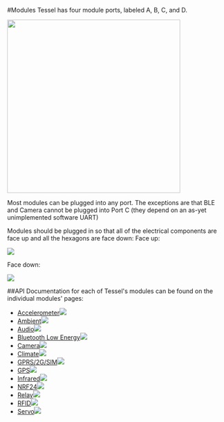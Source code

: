 #Modules
Tessel has four module ports, labeled A, B, C, and D.

<img width="400px" src="https://s3.amazonaws.com/technicalmachine-assets/fre+assets/tessel-ports.jpg">

Most modules can be plugged into any port. The exceptions are that BLE and Camera cannot be plugged into Port C (they depend on an as-yet unimplemented software UART)

Modules should be plugged in so that all of the electrical components are face up and all the hexagons are face down:
Face up:

<img src="https://s3.amazonaws.com/technicalmachine-assets/fre+assets/tessel-all-plugged-sm.jpg">

Face down:

<img src="https://s3.amazonaws.com/technicalmachine-assets/fre+assets/tessel-all-plugged-back-sm.jpg">

##API Documentation for each of Tessel's modules can be found on the individual modules' pages:

* [Accelerometer<img src="https://s3.amazonaws.com/technicalmachine-assets/fre+assets/external-link.png">](https://github.com/tessel/accel-mma84)
* [Ambient<img src="https://s3.amazonaws.com/technicalmachine-assets/fre+assets/external-link.png">](https://github.com/tessel/ambient-attx4)
* [Audio<img src="https://s3.amazonaws.com/technicalmachine-assets/fre+assets/external-link.png">](https://github.com/tessel/audio-vs1053b)
* [Bluetooth Low Energy<img src="https://s3.amazonaws.com/technicalmachine-assets/fre+assets/external-link.png">](https://github.com/tessel/ble-ble113a)
* [Camera<img src="https://s3.amazonaws.com/technicalmachine-assets/fre+assets/external-link.png">](https://github.com/tessel/camera-vc0706)
* [Climate<img src="https://s3.amazonaws.com/technicalmachine-assets/fre+assets/external-link.png">](https://github.com/tessel/climate-si7005)
* [GPRS/2G/SIM<img src="https://s3.amazonaws.com/technicalmachine-assets/fre+assets/external-link.png">](https://github.com/tessel/gprs-sim900)
* [GPS<img src="https://s3.amazonaws.com/technicalmachine-assets/fre+assets/external-link.png">](https://github.com/tessel/gps-a2235h)
* [Infrared<img src="https://s3.amazonaws.com/technicalmachine-assets/fre+assets/external-link.png">](https://github.com/tessel/ir-attx4)
* [NRF24<img src="https://s3.amazonaws.com/technicalmachine-assets/fre+assets/external-link.png">](https://github.com/tessel/rf-nrf24)
* [Relay<img src="https://s3.amazonaws.com/technicalmachine-assets/fre+assets/external-link.png">](https://github.com/tessel/relay-mono)
* [RFID<img src="https://s3.amazonaws.com/technicalmachine-assets/fre+assets/external-link.png">](https://github.com/tessel/rfid-pn532)
* [Servo<img src="https://s3.amazonaws.com/technicalmachine-assets/fre+assets/external-link.png">](https://github.com/tessel/servo-pca9685)
